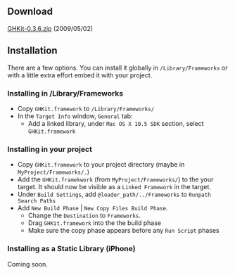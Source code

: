 ## Download

[GHKit-0.3.6.zip](https://rel.me.s3.amazonaws.com/gh-kit/GHKit-0.3.6.zip) (2009/05/02)

## Installation

There are a few options. You can install it globally in `/Library/Frameworks` or with a little extra effort embed it with your project.

### Installing in /Library/Frameworks

- Copy `GHKit.framework` to `/Library/Frameworks/`
- In the `Target Info` window, `General` tab:
	- Add a linked library, under `Mac OS X 10.5 SDK` section, select `GHKit.framework`

### Installing in your project

- Copy `GHKit.framework` to your project directory (maybe in `MyProject/Frameworks/.`)
- Add the `GHKit.framekwork` (from `MyProject/Frameworks/`) to the your target. It should now be visible as a `Linked Framework` in the target. 
- Under `Build Settings`, add `@loader_path/../Frameworks` to `Runpath Search Paths`
- Add `New Build Phase` | `New Copy Files Build Phase`. 
	- Change the `Destination` to `Frameworks`.
	- Drag `GHKit.framework` into the the build phase
	- Make sure the copy phase appears before any `Run Script` phases 

### Installing as a Static Library (iPhone)

Coming soon.
